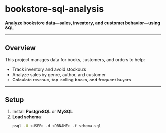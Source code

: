# bookstore-sql-analysis
**Analyze bookstore data—sales, inventory, and customer behavior—using SQL**

---

## Overview
This project manages data for books, customers, and orders to help:
- Track inventory and avoid stockouts
- Analyze sales by genre, author, and customer
- Calculate revenue, top-selling books, and frequent buyers

---

## Setup

1. Install **PostgreSQL** or **MySQL**  
2. **Load schema**:
   ```bash
   psql -U <USER> -d <DBNAME> -f schema.sql






